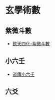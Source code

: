 # 玄學術數

## 紫微斗數

- [欽天四化-紫微斗數](/pages/occult/紫微斗數/欽天四化紫微斗數.md)

## 小六壬

- [道傳小六壬](/pages/occult/小六壬/道傳小六壬.md)

## 六爻

